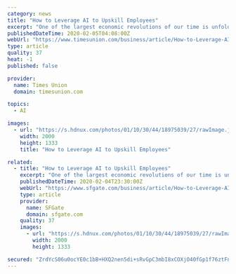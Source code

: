 ```yaml
---
category: news
title: "How to Leverage AI to Upskill Employees"
excerpt: "One of the largest economic revolutions of our time is unfolding around us. Technology, innovation and automation are redrawing the career paths of millions of people. Most headlines focus on the negative,"
publishedDateTime: 2020-02-05T04:08:00Z
webUrl: "https://www.timesunion.com/business/article/How-to-Leverage-AI-to-Upskill-Employees-15026357.php"
type: article
quality: 37
heat: -1
published: false

provider:
  name: Times Union
  domain: timesunion.com

topics:
  - AI

images:
  - url: "https://s.hdnux.com/photos/01/10/30/44/18975039/27/rawImage.jpg"
    width: 2000
    height: 1333
    title: "How to Leverage AI to Upskill Employees"

related:
  - title: "How to Leverage AI to Upskill Employees"
    excerpt: "One of the largest economic revolutions of our time is unfolding around us. Technology, innovation and automation are redrawing the career paths of millions of people. Most headlines focus on the negative,"
    publishedDateTime: 2020-02-04T23:30:00Z
    webUrl: "https://www.sfgate.com/business/article/How-to-Leverage-AI-to-Upskill-Employees-15026357.php"
    type: article
    provider:
      name: SFGate
      domain: sfgate.com
    quality: 37
    images:
      - url: "https://s.hdnux.com/photos/01/10/30/44/18975039/27/rawImage.jpg"
        width: 2000
        height: 1333

secured: "ZrdYcS06u0ocYE0c1bB+HXQ2nen5di+sRvGpC3mbI8xCOXjO40fGp1f76ztFnJCbT5/IasbebLquMeJcbYOKBAk+toxCRrKzyRwwT237i9Z7gXSN4vlnqftx1W2CJR5Wsjx/4ZBaJJ6NbAjkyD6E7SKmfGaWGEkT/lGwe17B1zVW62KFKnatRu7emvXlqxZzqb6fTHZ9miW/j5Kr2LTcDDrm2fKvrvR86Zka7v8PZXCwF8zlnmXSNf3E1ceGcIgxN55we1Ne6TZJxuvL/5GfzRIjbwXh5E5QWfexultaktjD87BKQJdy1bfP/3ipSqL9RKU0KDCtbXVVn6Id+gSZGLa6wNUkj/MxVTHVb+Hw/CzhZYTfljI6wqGvHKfgVB5/ECPIEpf36KJTUr1Rgi6o+kjEHr0P2i2jhvcC5/wlRlHEfsmPirAgCmdUCBC18x91yOk+bj4RS5Ga0AU9FiyJTe9HCun2/Vt4ywwoBfd27yA=;I4QXjaAWBejbZGWdlYPeBQ=="
---
```


